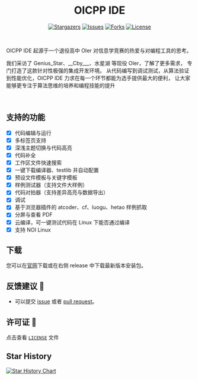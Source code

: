 <h1 align="center">OICPP IDE</h1>

<p align="center">
  <a href="https://github.com/mywwzh/oicpp/stargazers"><img src="https://img.shields.io/github/stars/mywwzh/oicpp.svg?style=for-the-badge" alt="Stargazers"></a>
  <a href="https://github.com/mywwzh/oicpp/issues"><img src="https://img.shields.io/github/issues/mywwzh/oicpp.svg?style=for-the-badge" alt="Issues"></a>
  <a href="https://github.com/mywwzh/oicpp/network/members"><img src="https://img.shields.io/github/forks/mywwzh/oicpp.svg?style=for-the-badge" alt="Forks"></a>
  <a href="https://github.com/mywwzh/oicpp/blob/main/LICENSE"><img src="https://img.shields.io/github/license/mywwzh/oicpp.svg?style=for-the-badge" alt="License"></a>
</p>
<br>
<p>OICPP IDE 起源于一个退役高中 OIer 对信息学竞赛的热爱与对编程工具的思考。</p>

<p>我们采访了 Genius_Star、__Cby___、水星湖 等现役 OIer，了解了更多需求， 专门打造了这款针对性极强的集成开发环境。
从代码编写到调试测试，从算法验证到性能优化，OICPP IDE 力求在每一个环节都能为选手提供最大的便利， 让大家能够更专注于算法思维的培养和编程技能的提升</p>
<br>

## 支持的功能

- [x] 代码编辑与运行
- [x] 多标签页支持
- [x] 深浅主题切换与代码高亮
- [x] 代码补全
- [x] 工作区文件快速搜索 
- [x] 一键下载编译器、testlib 并自动配置
- [x] 预设文件模板与关键字模板 
- [x] 样例测试器（支持文件大样例）
- [x] 代码对拍器（支持差异高亮与数据导出）
- [x] 调试
- [x] 基于浏览器插件的 atcoder、cf、luogu、hetao 样例抓取
- [x] 分屏与查看 PDF
- [x] 云编译，可一键测试代码在 Linux 下能否通过编译
- [x] 支持 NOI Linux

## 下载

您可以在[官网](https://oicpp.mywwzh.top)下载或在右侧 release 中下载最新版本安装包。

## 反馈建议 📢

- 可以提交 [issue](https://github.com/mywwzh/oicpp/issues)
  或者 [pull request](https://github.com/mywwzh/oicpp/pulls)。

## 许可证 📝

点击查看 [`LICENSE`](LICENSE) 文件

## Star History

[![Star History Chart](https://api.star-history.com/svg?repos=mywwzh/oicpp&type=Date)](https://star-history.com/#mywwzh/oicpp&Date)
